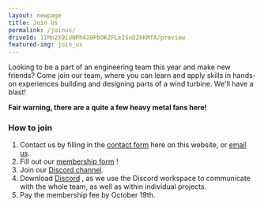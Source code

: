 ```yaml
---
layout: newpage
title: Join Us
permalink: /joinus/
driveId: 1IMn2X9iUNPh420PbOKZFLxISnDZkKMfA/preview
featured-img: join_us
---
```


<!-- {% include googleDrivePlayer.html id=page.driveId %} -->

Looking to be a part of an engineering team this year and make new friends? Come join our team, where you can learn and apply skills in hands-on experiences building and designing parts of a wind turbine. We'll have a blast!

 **Fair warning, there are a quite a few heavy metal fans here!**

### How to join

1. Contact us by filling in the [contact form](https://windenergydesign.com/contact) here on this website, or [email us](mailto:{{site.email}}).
2. Fill out our [membership form](https://forms.gle/shpFyYurkM1quY3K7 "2021-2022 WE Design Membership Form") !
4. Join our [Discord channel](https://discord.gg/zzbAa5yQUn).
5. Download [Discord](https://discord.com/) , as we use the Discord workspace to communicate with the whole team, as well as within individual projects.
6. Pay the membership fee by October 19th.
